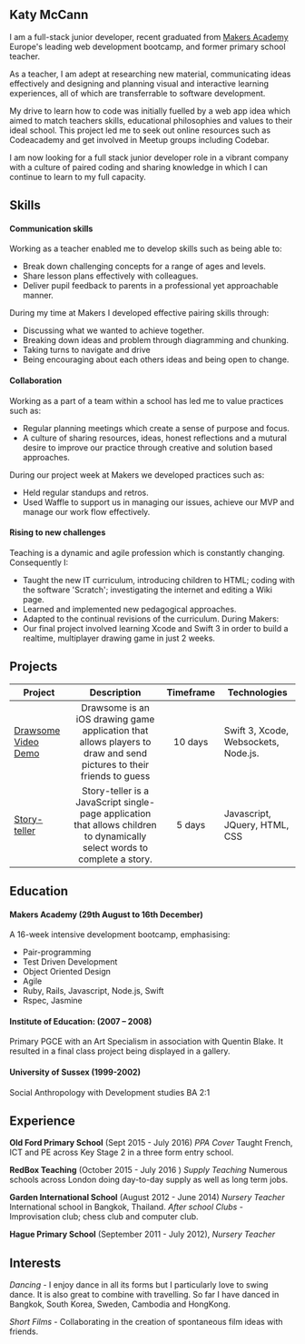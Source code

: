 ## Katy McCann
I am a full-stack junior developer, recent graduated from [Makers Academy](http://www.makersacademy.com/) Europe's leading web development bootcamp, and former primary school teacher.

As a teacher, I am adept at researching new material, communicating ideas effectively and designing and planning visual and interactive learning experiences, all of which are transferrable to software development.

My drive to learn how to code was initially fuelled by a web app idea which aimed to match teachers skills, educational philosophies and values to their ideal school. This project led me to seek out online resources such as Codeacademy and get involved in Meetup groups including Codebar.

I am now looking for a full stack junior developer role in a vibrant company with a culture of paired coding and sharing knowledge in which I can continue to learn to my full capacity.

## Skills
#### Communication skills
Working as a teacher enabled me to develop skills such as being able to:
- Break down challenging concepts for a range of ages and levels.
-  Share lesson plans effectively with colleagues.
-  Deliver pupil feedback to parents in a professional yet approachable manner.

During my time at Makers I developed effective pairing skills through:
- Discussing what we wanted to achieve together.
- Breaking down ideas and problem through diagramming and chunking.  
- Taking turns to navigate and drive
- Being encouraging about each others ideas and being open to change.

#### Collaboration
Working as a part of a team within a school has led me to value practices such as:
- Regular planning meetings which create a sense of purpose and focus.
- A culture of sharing resources, ideas, honest reflections and a mutural desire to improve our practice through creative and solution based approaches.

During our project week at Makers we developed practices such as:
- Held regular standups and retros.
- Used Waffle to support us in managing our issues, achieve our MVP and manage our work flow effectively.

#### Rising to new challenges
Teaching is a dynamic and agile profession which is constantly changing. Consequently I:
- Taught the new IT curriculum, introducing children to HTML; coding with the software 'Scratch'; investigating the internet and editing a Wiki page.
- Learned and implemented new pedagogical approaches.
- Adapted to the continual revisions of the curriculum.
During Makers:
- Our final project involved learning Xcode and Swift 3 in order to build a realtime, multiplayer drawing game in just 2 weeks.

## Projects

|Project          |Description       |Timeframe|Technologies   |
|-----------------|:-------------------:|:-------:|------|
|[Drawsome](https://github.com/Katy600/drawApp) [Video Demo](https://www.youtube.com/watch?v=LcoMpC1xh1c)|Drawsome is an iOS drawing game application that allows players to draw and send pictures to their friends to guess|10 days|Swift 3, Xcode, Websockets, Node.js.       
|[Story-teller](https://github.com/Katy600/story-app)| Story-teller is a JavaScript single-page application that allows children to dynamically select words to complete a story.|5 days |Javascript, JQuery, HTML, CSS

## Education
#### Makers Academy (29th August  to 16th December)
A 16-week intensive development bootcamp, emphasising:

- Pair-programming
- Test Driven Development
- Object Oriented Design
- Agile
- Ruby, Rails, Javascript, Node.js, Swift
- Rspec, Jasmine

#### Institute of Education: (2007 – 2008)
Primary PGCE with an Art Specialism in association with Quentin Blake. It resulted in a final class project being displayed in a gallery.

#### University of Sussex (1999-2002)
Social Anthropology with Development studies BA 2:1

## Experience
**Old Ford Primary School** (Sept 2015 - July 2016)
*PPA Cover*
Taught French, ICT and PE across Key Stage 2 in a three form entry school.

**RedBox Teaching** (October 2015 - July 2016  )
*Supply Teaching*
Numerous schools across London doing day-to-day supply as well as long term jobs.

**Garden International School** (August 2012 - June 2014)
*Nursery Teacher*
International school in Bangkok, Thailand.
*After school Clubs* - Improvisation club; chess club and computer club.

**Hague Primary School** (September 2011 - July 2012),
*Nursery Teacher*

## Interests
*Dancing* - I enjoy dance in all its forms but I particularly love to swing dance. It is also great to combine with travelling. So far I have danced in Bangkok, South Korea, Sweden, Cambodia and HongKong.

*Short Films* - Collaborating in the creation of spontaneous film ideas with friends.
